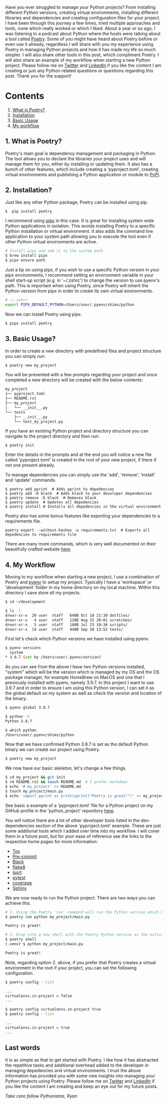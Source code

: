 Have you ever struggled to manage your Python projects? From installing different Python versions, creating virtual environments, installing different libraries and dependencies and creating configuration files for your project. I have been through this journey a few times, tried multiple approaches and tools, none which really worked or which I liked. About a year or so ago, I was listening to a podcast about Python where the hosts were talking about a tool called [Poetry](https://python-poetry.org/). Some of you might have heard about Poetry before or even use it already, regardless I will share with you my experience using Poetry in managing Python projects and how it has made my life so much simpler. I will also share other tools in this post, which compliment Poetry. I will also share an example of my workflow when starting a new Python project. Please follow me on [Twitter](https://twitter.com/ryanleonbutler) and [LinkedIn](https://www.linkedin.com/in/ryanleonbutler/) if you like the content I am creating or just any Python related questions or questions regarding this post. Thank you for the support!

# Contents
1. [What is Poetry?](#intro)
2. [Installation](#instal)
3. [Basic Usage](#use)
4. [My workflow](#workflow)

<div id='intro' markdown='1'></div>

## 1. What is Poetry?
Poetry's main goal is dependency management and packaging in Python. The tool allows you to declare the libraries your project uses and will manage them for you, either by installing or updating them. It also has a bunch of other features, which include creating a 'pyproject.toml', creating virtual environments and publishing a Python application or module to [PyPI](https://pypi.org/).

<div id='install' markdown='1'></div>

## 2. Installation?
Just like any other Python package, Poetry can be installed using pip.
```bash
$  pip install poetry
```
I recommend using [pipx](https://github.com/pypa/pipx) in this case. It is great for installing system wide Python applications in isolation. This avoids installing Poetry to a specific Python installation or virtual environment. It also adds the command line application to your system path allowing you to execute the tool even if other Python virtual environments are active.


```bash
# Install pipx and add it to the system path
$ brew install pipx
$ pipx ensure path
```

Just a tip on using pipx, if you wish to use a specific Python version in your pipx environments, I recommend setting an environment variable in your shell start-up script (e.g. in '~/.zshrc') to change the version to use pyenv's path. This is important when using Poetry, since Poetry will inherit the Python version from pipx in order to create its own virtual environments.
```bash
# ~/.zshrc
export PIPX_DEFAULT_PYTHON=/Users/user/.pyenv/shims/python
```

Now we can install Poetry using pipx.
```bash
$ pipx install poetry
```

<div id='use' markdown='1'></div>

## 3. Basic Usage?
In order to create a new directory with predefined files and project structure you can simply run:
```bash
$ poetry new my_project
```
You will be presented with a few prompts regarding your project and once completed a new directory will be created with the below contents:
```bash
my_project
├── pyproject.toml
├── README.rst
├── my_project
│   └── __init__.py
└── tests
    ├── __init__.py
    └── test_my_project.py
```

If you have an existing Python project and directory structure you can navigate to the project directory and then run:
```
$ poetry init
```
Enter the details in the prompts and at the end you will notice a new file called 'pyproject.toml' is created in the root of your new project, if there if not one present already.

To manage dependencies you can simply use the 'add', 'remove', 'install' and 'update' commands.
```
$ poetry add pprint  # Adds pprint to depedencies
$ poetry add -D black  # Adds black to your developer dependencies
$ poetry remove -D black  # Removes black
$ poetry update  # Updates all depedencies
$ poetry install # Installs all depedencies in the virtual environment
```

Poetry also has some bonus features like exporting your dependencies to a requirements file.
```
poetry export --without-hashes -o requirements.txt  # Exports all depedencies to requirements file
```

There are many more commands, which is very well documented on their beautifully crafted website [here]().

<div id='workflow' markdown='1'></div>

## 4. My Workflow
Moving to my workflow when starting a new project, I use a combination of Poetry and [pyenv](https://github.com/pyenv/pyenv) to setup my project. Typically I have a 'workspace' or 'development' folder in my home directory on my local machine. Within this directory I save store all my projects.
```bash
$ cd ~/development

$ ls -l
drwxr-xr-x  20 user  staff   640B Oct 18 21:30 dotfiles/
drwxr-xr-x   4 user  staff   128B Aug 25 20:01 scratches/
drwxr-xr-x   5 user  staff   160B Jul 23 10:36 scripts/
drwxr-xr-x  14 user  staff   448B Sep 20 13:52 tests/
```

First let's check which Python versions we have installed using pyenv.
```bash
$ pyenv versions
  system
* 3.9.7 (set by /Users/user/.pyenv/version)
```

As you can see from the above I have two Python versions installed, "system" which will be the version which is managed by my OS and the OS package manager, for example HomeBrew on MacOS and one that I previously installed with pyenv, namely 3.9.7. In this project I want to use 3.9.7 and in order to ensure I am using this Python version, I can set it as the global default on my system as well as check the version and location of the binary.
```bash
$ pyenv global 3.9.7

$ python -V
Python 3.9.7

$ which python
/Users/user/.pyenv/shims/python
```

Now that we have confirmed Python 3.9.7 is set as the default Python binary we can create our project using Poetry.
```bash
$ poetry new my_project
```

We now have our basic skeleton, let's change a few things.
```bash
$ cd my_project && git init
$ rm README.rst && touch README.md  # I prefer markdown
$ echo '# my_project' >> README.md
$ touch my_project/main.py
$ echo 'import pprint as print\nprint("Poetry is great!")' >> my_project/main.py
```

See basic a example of a 'pyproject.toml' file for a Python project on my GitHub profile in the 'python_project' repository [here](https://github.com/ryanleonbutler/python_project/blob/main/pyproject.toml).

You will notice there are a lot of other developer tools listed in the dev-dependencies section of the above 'pyproject.toml' example. These are just some additional tools which I added over time into my workflow. I will cover them in a future post, but for your ease of reference see the links to the respective home pages for more information:

- [Tox](https://tox.wiki/en/latest/)
- [Pre-commit](https://pre-commit.com/)
- [Black](https://github.com/psf/black)
- [flake8](https://flake8.pycqa.org/en/latest/)
- [isort](https://github.com/PyCQA/isort)
- [pytest](https://docs.pytest.org/en/6.2.x/)
- [coverage](https://coverage.readthedocs.io/en/6.0.2/)
- [Sphinx](https://www.sphinx-doc.org/en/master/)

We are now ready to run the Python project. There are two ways you can achieve this.
```bash
# 1. Using the Poetry 'run' command will run the Python version which Poetry is managing for you
$ poetry run python my_project/main.py

Poetry is great!

# 2. Drop into a new shell with the Poetry Python version as the activated virtual environment
$ poetry shell
(.venv) $ python my_project/main.py

Poetry is great!
```

Note, regarding option 2. above, if you prefer that Poetry creates a virtual environment in the root if your project, you can set the following configuration.
```bash
$ poetry config --list

...
virtualenvs.in-project = false
...

$ poetry config virtualenvs.in-project true
$ poetry config --list

...
virtualenvs.in-project = true
...
```

## Last words

It is as simple as that to get started with Poetry. I like how it has abstracted the repetitive tasks and additional overhead added to the developer in managing depedencies and virtual environments. I trust the above information has provided you with some new insights into managing your Python projects using Poetry. Please follow me on [Twitter](https://twitter.com/ryanleonbutler) and [LinkedIn](https://www.linkedin.com/in/ryanleonbutler/) if you like the content I am creating and keep an eye out for my future posts.

*Take care fellow Pythonistas,*
*Ryan*
